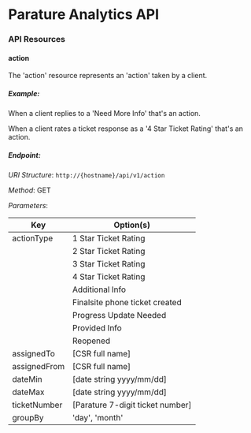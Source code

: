 # Parature Analytics API
### API Resources
#### action
The 'action' resource represents an 'action' taken by a client.

##### Example:

When a client replies to a 'Need More Info' that's an action.

When a client rates a ticket response as a '4 Star Ticket Rating' that's an action.

##### Endpoint:
*URI Structure*: `http://{hostname}/api/v1/action`

*Method*: GET

*Parameters*:

| Key          | Option(s)                          |
| ------------ | ---------------------------------- |
| actionType   | 1 Star Ticket Rating               |
|              | 2 Star Ticket Rating               |
|              | 3 Star Ticket Rating               |
|              | 4 Star Ticket Rating               |
|              | Additional Info                    |
|              | Finalsite phone ticket created     |
|              | Progress Update Needed             |
|              | Provided Info                      |
|              | Reopened                           |
| assignedTo   | [CSR full name]                    |
| assignedFrom | [CSR full name]                    |
| dateMin      | [date string yyyy/mm/dd]           |
| dateMax      | [date string yyyy/mm/dd]           |
| ticketNumber | [Parature 7-digit ticket number]   |
| groupBy | 'day', 'month'   |
